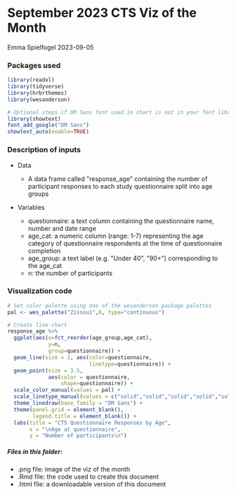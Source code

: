 # September 2023 CTS Viz of the Month
Emma Spielfogel
2023-09-05

### Packages used

```r
library(readxl)
library(tidyverse)
library(hrbrthemes)
library(wesanderson)

# Optional steps if DM Sans font used in chart is not in your font library
library(showtext)
font_add_google("DM Sans")
showtext_auto(enable=TRUE)
```

### Description of inputs

* Data
    + A data frame called "response_age" containing the number of participant responses to each study questionnaire split into age groups

* Variables
    + questionnaire: a text column containing the questionnaire name, number and date range
    + age_cat: a numeric column (range: 1-7) representing the age category of questionnaire respondents at the time of questionnaire completion
    + age_group: a text label (e.g. "Under 40", "90+") corresponding to the age_cat
    + n: the number of participants

### Visualization code

```r
# Set color palette using one of the wesanderson package palettes
pal <- wes_palette("Zissou1",6, type="continuous")

# Create line chart
response_age %>% 
  ggplot(aes(x=fct_reorder(age_group,age_cat),
             y=n,
             group=questionnaire)) +
  geom_line(size = 1, aes(color=questionnaire,
                          linetype=questionnaire)) +
  geom_point(size = 3.5,
             aes(color = questionnaire,
                 shape=questionnaire)) +
  scale_color_manual(values = pal) +
  scale_linetype_manual(values = c("solid","solid","solid","solid","solid","solid")) +
  theme_linedraw(base_family = "DM Sans") +
  theme(panel.grid = element_blank(),
        legend.title = element_blank()) +
  labs(title = "CTS Questionnaire Responses by Age",
       x = "\nAge at questionnaire",
       y = "Number of participants\n")
```

##### Files in this folder:

- .png file: image of the viz of the month
- .Rmd file: the code used to create this document
- .html file: a downloadable version of this document

